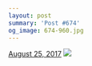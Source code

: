 ```yaml
---
layout: post
summary: 'Post #674'
og_image: 674-960.jpg
---
```


<p>
  <time>
    <a href="/674">August 25, 2017</a>
  </time>
  <a href="/674">
    <img src="{{ site.assets_url }}/674-480.jpg" srcset="{{ site.assets_url }}/674-240.jpg 240w, {{ site.assets_url }}/674-480.jpg 480w, {{ site.assets_url }}/674-720.jpg 720w, {{ site.assets_url }}/674-960.jpg 960w" sizes="(min-width: 700px) 50vw, calc(100vw - 2rem)" />
  </a>
</p>
